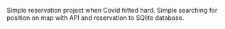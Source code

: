Simple reservation project when Covid hitted hard. Simple searching for position on map with API and reservation to SQlite database.
